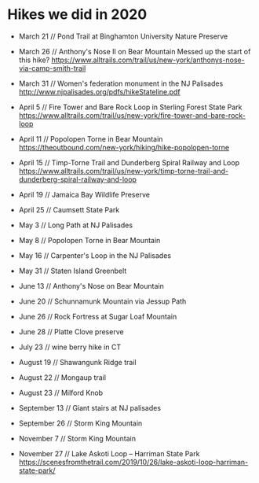 # Hikes we did in 2020

- March 21 // Pond Trail at Binghamton University Nature Preserve

- March 26 // Anthony's Nose II on Bear Mountain
Messed up the start of this hike?
<https://www.alltrails.com/trail/us/new-york/anthonys-nose-via-camp-smith-trail>

- March 31 // Women's federation monument in the NJ Palisades 
<http://www.njpalisades.org/pdfs/hikeStateline.pdf>

- April 5 // Fire Tower and Bare Rock Loop in Sterling Forest State Park
<https://www.alltrails.com/trail/us/new-york/fire-tower-and-bare-rock-loop>

- April 11 // Popolopen Torne in Bear Mountain
<https://theoutbound.com/new-york/hiking/hike-popolopen-torne>

- April 15 // Timp-Torne Trail and Dunderberg Spiral Railway and Loop
<https://www.alltrails.com/trail/us/new-york/timp-torne-trail-and-dunderberg-spiral-railway-and-loop>

- April 19 // Jamaica Bay Wildlife Preserve

- April 25 // Caumsett State Park 

- May 3 // Long Path at NJ Palisades

- May 8 // Popolopen Torne in Bear Mountain

- May 16 // Carpenter's Loop in the NJ Palisades

- May 31 // Staten Island Greenbelt

- June 13 // Anthony's Nose on Bear Mountain

- June 20 // Schunnamunk Mountain via Jessup Path

- June 26 // Rock Fortress at Sugar Loaf Mountain

- June 28 // Platte Clove preserve

- July 23 // wine berry hike in CT

- August 19 // Shawangunk Ridge trail 

- August 22 // Mongaup trail

- August 23 // Milford Knob

- September 13 // Giant stairs at NJ palisades

- September 26 // Storm King Mountain

- November 7 // Storm King Mountain

- November 27 // Lake Askoti Loop – Harriman State Park
<https://scenesfromthetrail.com/2019/10/26/lake-askoti-loop-harriman-state-park/>
